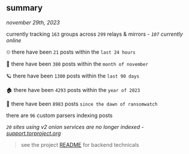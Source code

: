 
## summary
_november 29th, 2023_

currently tracking `163` groups across `299` relays & mirrors - _`107` currently online_

⏲ there have been `21` posts within the `last 24 hours`

🦈 there have been `380` posts within the `month of november`

🪐 there have been `1300` posts within the `last 90 days`

🏚 there have been `4293` posts within the `year of 2023`

🦕 there have been `8983` posts `since the dawn of ransomwatch`

there are `96` custom parsers indexing posts

_`20` sites using v2 onion services are no longer indexed - [support.torproject.org](https://support.torproject.org/onionservices/v2-deprecation/)_

> see the project [README](https://github.com/joshhighet/ransomwatch#ransomwatch--) for backend technicals
